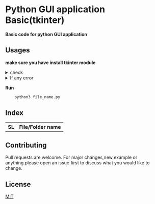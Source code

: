 # Python GUI application Basic(tkinter)
**Basic code for python GUI application**
## Usages
**make sure you have install tkinter module**
<details>
  <summary>check</summary>
  
  ```python
     from tkinter import *
  ```
  
</details>
<details>
  <summary>If any error</summary>
  
  
  ```bash
     sudo apt install python3-tk
  ```
 </details>

**Run**

```bash
    python3 file_name.py
 ```
 
## Index
<table>
  <th>SL</th>
  <th>File/Folder name</th>
</table>
  






## Contributing
Pull requests are welcome. For major changes,new example or anything.please open an issue first to discuss what you would like to change.
## License
[MIT](https://choosealicense.com/licenses/mit/)
